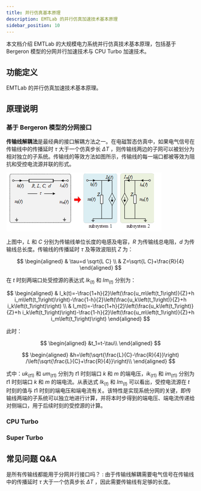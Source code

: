 ```yaml
---
title: 并行仿真基本原理
description: EMTLab 的并行仿真加速技术基本原理
sidebar_position: 10
---
```


本文档介绍 EMTLab 的大规模电力系统并行仿真技术基本原理，包括基于 Bergeron 模型的分网并行加速技术与 CPU Turbo 加速技术。

## 功能定义
EMTLab 的并行仿真加速技术基本原理。

## 原理说明

### 基于 Bergeron 模型的分网接口

**传输线解耦法**是最经典的接口解耦方法之一。在电磁暂态仿真中，如果电气信号在传输线中的传播延时 $τ$ 大于一个仿真步长 $ΔT$ ，则传输线两边的子网可以被划分为相对独立的子系统。传输线的等效方法如图所示，传输线的每一端口都被等效为阻抗和受控电流源并联的形式。

![基于传输线解耦法的网络划分方法](image.png)

上图中，$L$ 和 $C$ 分别为传输线单位长度的电感及电容，$R$ 为传输线总电阻，$d$ 为传输线总长度。传输线的传播延时 $τ$ 及等效波阻抗 $Z$ 为：

$$
\begin{aligned}
& \tau=d \sqrt{L C} \\
& Z=\sqrt{L C}+\frac{R}{4}
\end{aligned}
$$ 

在 $t$ 时刻两端口处受控源的表达式 $Ik_{(t)}$ 和 $Im_{(t)}$ 分别为：

$$
\begin{aligned}
& I_k(t)=-\frac{1+h}{2}\left(\frac{u_m\left(t_1\right)}{Z}+h i_m\left(t_1\right)\right)-\frac{1-h}{2}\left(\frac{u_k\left(t_1\right)}{Z}+h i_k\left(t_1\right)\right) \\
& I_m(t)=-\frac{1+h}{2}\left(\frac{u_k\left(t_1\right)}{Z}+h i_k\left(t_1\right)\right)-\frac{1-h}{2}\left(\frac{u_m\left(t_1\right)}{Z}+h i_m\left(t_1\right)\right)
\end{aligned}
$$

此时：

$$
\begin{aligned}
&t_1=t-\tau\\
\end{aligned}
$$

$$
\begin{aligned}
&h=\left(\sqrt{\frac{L}{C}-\frac{R}{4}}\right) /\left(\sqrt{\frac{L}{C}+\frac{R}{4}}\right)\\
\end{aligned}
$$

式中：$uk_{(t1)}$ 和 $um_{(t1)}$ 分别为 $t1$ 时刻端口 $k$ 和 $m$ 的端电压，$ik_{(t1)}$ 和 $im_{(t1)}$ 分别为 $t1$ 时刻端口 $k$ 和 $m$ 的端电流。从表达式 $Ik_{(t)}$ 和 $Im_{(t)}$ 可以看出，受控电流源在 $t$ 时刻的值与 $t1$ 时刻的端电压和端电流有关。该特性是实现系统分网的关键，即传输线两端的子系统可以独立地进行计算，并将本时步得到的端电压、端电流传递给对侧端口，用于后续时刻的受控源的计算。

### CPU Turbo

### Super Turbo

## 常见问题 Q&A
是所有传输线都能用于分网并行接口吗？
:  由于传输线解耦需要电气信号在传输线中的传播延时 $τ$ 大于一个仿真步长 $ΔT$ ，因此需要传输线有足够的长度。
